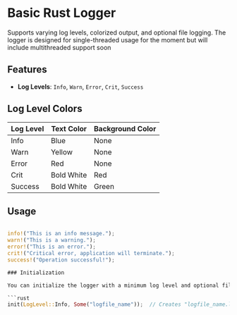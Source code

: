 # Basic Rust Logger

Supports varying log levels, colorized output, and optional file logging. 
The logger is designed for single-threaded usage for the moment but will include multithreaded support soon

## Features

- **Log Levels**: `Info`, `Warn`, `Error`, `Crit`, `Success`

  
## Log Level Colors

| Log Level | Text Color          | Background Color |
|-----------|---------------------|------------------|
| Info      | Blue                | None             |
| Warn      | Yellow              | None             |
| Error     | Red                 | None             |
| Crit      | Bold White          | Red              |
| Success   | Bold White          | Green            |

## Usage

```rust

info!("This is an info message.");
warn!("This is a warning.");
error!("This is an error.");
crit!("Critical error, application will terminate.");
success!("Operation successful!");

### Initialization

You can initialize the logger with a minimum log level and optional file logging.

```rust
init(LogLevel::Info, Some("logfile_name"));  // Creates "logfile_name.log"

